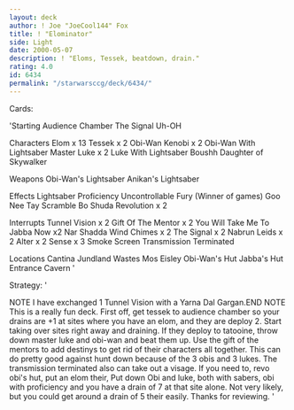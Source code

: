 ```yaml
---
layout: deck
author: ! Joe "JoeCool144" Fox
title: ! "Elominator"
side: Light
date: 2000-05-07
description: ! "Eloms, Tessek, beatdown, drain."
rating: 4.0
id: 6434
permalink: "/starwarsccg/deck/6434/"
---
```

Cards: 

'Starting
Audience Chamber
The Signal
Uh-OH

Characters
Elom x 13
Tessek x 2
Obi-Wan Kenobi x 2
Obi-Wan With Lightsaber
Master Luke x 2
Luke With Lightsaber
Boushh
Daughter of Skywalker

Weapons
Obi-Wan's Lightsaber
Anikan's Lightsaber

Effects
Lightsaber Proficiency
Uncontrollable Fury (Winner of games)
Goo Nee Tay
Scramble
Bo Shuda
Revolution x 2

Interrupts
Tunnel Vision x 2
Gift Of The Mentor x 2
You Will Take Me To Jabba Now x2
Nar Shadda Wind Chimes x 2
The Signal x 2
Nabrun Leids x 2
Alter x 2
Sense x 3
Smoke Screen
Transmission Terminated

Locations
Cantina
Jundland Wastes
Mos Eisley
Obi-Wan's Hut
Jabba's Hut Entrance Cavern
'

Strategy: '

NOTE I have exchanged 1 Tunnel Vision with a Yarna Dal Gargan.END NOTE
This is a really fun deck. First off, get tessek to audience chamber so your drains are +1 at sites where you have an elom, and they are deploy 2. Start taking over sites right away and draining. If they deploy to tatooine, throw down master luke and obi-wan and beat them up. Use the gift of the mentors to add destinys to get rid of their characters all together. This can do pretty good against hunt down because of the 3 obis and 3 lukes. The transmission terminated also can take out a visage. If you need to, revo obi's hut, put an elom their, Put down Obi and luke, both with sabers, obi with proficiency and you have a drain of 7 at that site alone. Not very likely, but you could get around a drain of 5 their easily. Thanks for reviewing.  '
